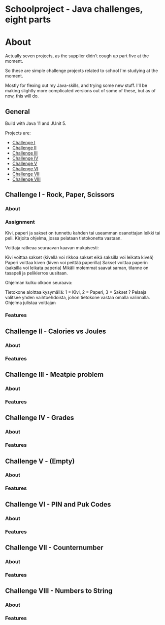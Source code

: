# Schoolproject - Java challenges, eight parts

# About
Actually seven projects, as the supplier didn't cough up part five at the moment. 

So these are simple challenge projects related to school I'm studying at the moment. 

Mostly for flexing out my Java-skills, and trying some new stuff.
I'll be making slightly more complicated versions out of some of these, but as of now, this will do.

## General

Build with Java 11 and JUnit 5.

Projects are:
- [Challenge I](#challenge-i---rock-paper-scissors)
- [Challenge II](#challenge-ii---calories-vs-joules)
- [Challenge III](#challenge-iii---meatpie-proble)
- [Challenge IV](#challenge-iv---grades)
- [Challenge V](#challenge-v---empty)
- [Challenge VI](#challenge-vi---pin-and-puk-codes)
- [Challenge VII](#challenge-vii---counternumber)
- [Challenge VIII](#challenge-viii---numbers-to-string)


## Challenge I - Rock, Paper, Scissors
### About



### Assignment
Kivi, paperi ja sakset on tunnettu kahden tai useamman osanottajan leikki tai peli. Kirjoita ohjelma, jossa pelataan tietokonetta vastaan.
 
Voittaja ratkeaa seuraavan kaavan mukaisesti:

Kivi voittaa sakset (kivellä voi rikkoa sakset eikä saksilla voi leikata kiveä)
Paperi voittaa kiven (kiven voi peittää paperilla)
Sakset voittaa paperin (saksilla voi leikata paperia)
Mikäli molemmat saavat saman, tilanne on tasapeli ja pelikierros uusitaan.

Ohjelman kulku olkoon seuraava:

Tietokone aloittaa kysymällä: 1 = Kivi, 2 = Paperi, 3 = Sakset ?
Pelaaja valitsee yhden vaihtoehdoista, johon tietokone vastaa omalla valinnalla.
Ohjelma julistaa voittajan

### Features

## Challenge II - Calories vs Joules
### About
### Features

## Challenge III - Meatpie problem
### About
### Features

## Challenge IV - Grades
### About
### Features

## Challenge V - (Empty)
### About
### Features

## Challenge VI - PIN and Puk Codes
### About
### Features

## Challenge VII - Counternumber
### About
### Features

## Challenge VIII - Numbers to String
### About
### Features
